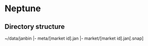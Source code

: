 # Neptune

## Directory structure

~/data/janbin
|- meta/[market id].jan
|- market/[market id].jan[.snap]
